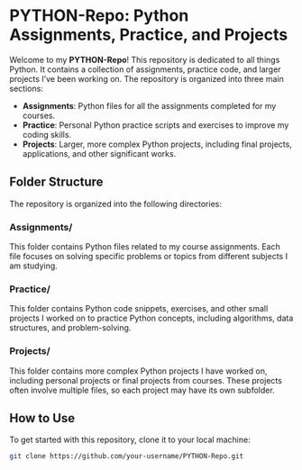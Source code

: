 # PYTHON-Repo: Python Assignments, Practice, and Projects

Welcome to my **PYTHON-Repo**! This repository is dedicated to all things Python. It contains a collection of assignments, practice code, and larger projects I’ve been working on. The repository is organized into three main sections:

- **Assignments**: Python files for all the assignments completed for my courses.
- **Practice**: Personal Python practice scripts and exercises to improve my coding skills.
- **Projects**: Larger, more complex Python projects, including final projects, applications, and other significant works.

## Folder Structure

The repository is organized into the following directories:

### **Assignments/**
This folder contains Python files related to my course assignments. Each file focuses on solving specific problems or topics from different subjects I am studying.

### **Practice/**
This folder contains Python code snippets, exercises, and other small projects I worked on to practice Python concepts, including algorithms, data structures, and problem-solving.

### **Projects/**
This folder contains more complex Python projects I have worked on, including personal projects or final projects from courses. These projects often involve multiple files, so each project may have its own subfolder.

## How to Use

To get started with this repository, clone it to your local machine:

```bash
git clone https://github.com/your-username/PYTHON-Repo.git
